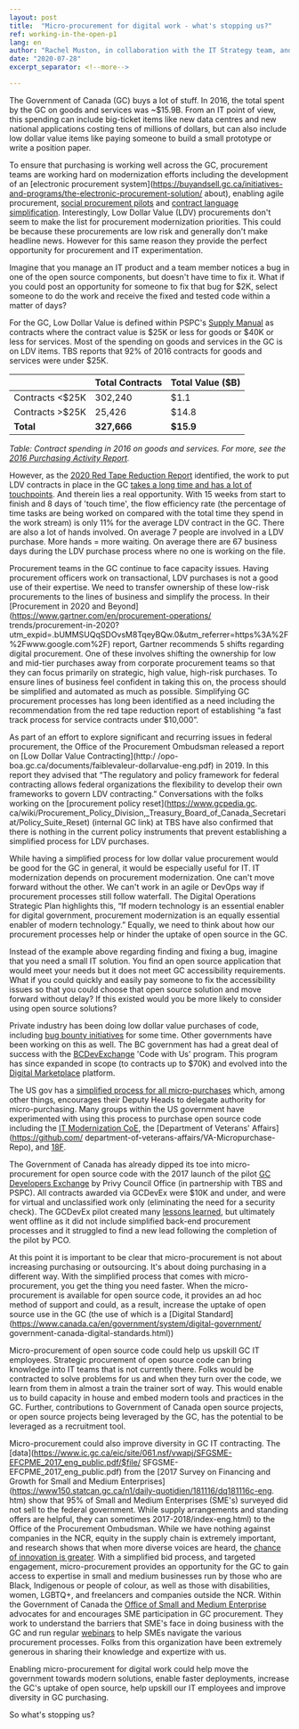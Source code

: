 ```yaml
---
layout: post
title:  "Micro-procurement for digital work - what's stopping us?"
ref: working-in-the-open-p1
lang: en
author: "Rachel Muston, in collaboration with the IT Strategy team, and procurement experts at ESDC and TBS"
date: "2020-07-28"
excerpt_separator: <!--more-->

---
```


The Government of Canada (GC) buys a lot of stuff. In 2016, the total spent by the GC on goods and services was ~$15.9B. From an IT point
of view, this spending can include big-ticket items like new data centres and new national applications costing tens of millions of
dollars, but can also include low dollar value items like paying someone to build a small prototype or write a position paper.

<!--more-->

To ensure that purchasing is working well across the GC, procurement teams are working hard on modernization efforts including the
development of an [electronic procurement system](https://buyandsell.gc.ca/initiatives-and-programs/the-electronic-procurement-solution/
about), enabling agile procurement, [social procurement pilots](https://buyandsell.gc.ca/procurement-data/tender-notice/PW-18-00828087)
and [contract language simplification](https://www.tpsgc-pwgsc.gc.ca/app-acq/ma-bb/simpcont-simpcont-eng.html). Interestingly, Low Dollar
Value (LDV) procurements don't seem to make the list for procurement modernization priorities. This could be because these procurements
are low risk and generally don't make headline news. However for this same reason they provide the perfect opportunity for procurement and IT experimentation.

Imagine that you manage an IT product and a team member notices a bug in one of the open source components, but doesn't have time to fix it. What if you could post an opportunity for
someone to fix that bug for $2K, select someone to do the work and receive the fixed and tested code within a matter of days?

For the GC, Low Dollar Value is defined within PSPC's [Supply Manual](https://buyandsell.gc.ca/policy-and-guidelines/supply-manual/section/3/60) as contracts where the contract value is
$25K or less for goods or $40K or less for services. Most of the spending on goods and services in the GC is on LDV items.  TBS reports that 92% of 2016 contracts for goods and services
were under $25K.

|                 | **Total Contracts** | **Total Value ($B)** |
|-----------------|-------------------|--------------------|
| Contracts <$25K |         302,240   | $1.1               |
| Contracts >$25K |          25,426   | $14.8              |
| **Total**       |     **327,666**   | **$15.9**          |

*Table: Contract spending in 2016 on goods and services. For more, see the [2016 Purchasing Activity Report](https://www.canada.ca/en/treasury-board-secretariat/corporate/reports/contracting-data/2016-purchasing-activity-report.html).*

However, as the [2020 Red Tape Reduction Report](https://internal-red-tape-reduction-report.github.io/) identified, the work to put LDV contracts in place in the GC [takes a long time
and has a lot of touchpoints](https://internal-red-tape-reduction-report.github.io/img/022-2.jpg).  And therein lies a real opportunity. With 15 weeks from start to finish and 8 days of
'touch time', the flow efficiency rate (the percentage of time tasks are being worked on compared with the total time they spend in the work stream) is only 11% for the average LDV
contract in the GC. There are also a lot of hands involved. On average 7 people are involved in a LDV purchase. More hands = more waiting. On average there are 67 business days during
the LDV purchase process where no one is working on the file.

Procurement teams in the GC continue to face capacity issues. Having procurement officers work on transactional, LDV purchases is not a good use of their expertise. We need to transfer
ownership of these low-risk procurements to the lines of business and simplify the process. In their [Procurement in 2020 and Beyond](https://www.gartner.com/en/procurement-operations/
trends/procurement-in-2020?utm_expid=.bUMMSUQqSDOvsM8TqeyBQw.0&utm_referrer=https%3A%2F%2Fwww.google.com%2F) report, Gartner recommends 5 shifts regarding digital procurement. One of
these involves shifting the ownership for low and mid-tier purchases away from corporate procurement teams so that they can focus primarily on strategic, high value, high-risk purchases.
To ensure lines of business feel confident in taking this on, the process should be simplified and automated as much as possible. Simplifying GC procurement processes has long been
identified as a need including the recommendation from the red tape reduction report of establishing “a fast track process for service contracts under $10,000”.

As part of an effort to explore significant and recurring issues in federal procurement, the Office of the Procurement Ombudsman released a report on [Low Dollar Value Contracting](http:/
/opo-boa.gc.ca/documents/faiblevaleur-dollarvalue-eng.pdf) in 2019.  In this report they advised that “The regulatory and policy framework for federal contracting allows federal
organizations the flexibility to develop their own frameworks to govern LDV contracting.”  Conversations with the folks working on the [procurement policy reset](https://www.gcpedia.gc.
ca/wiki/Procurement_Policy_Division,_Treasury_Board_of_Canada_Secretariat/Policy_Suite_Reset) (internal GC link) at TBS have also confirmed that there is nothing in the current policy
instruments that prevent establishing a simplified process for LDV purchases.

While having a simplified process for low dollar value procurement would be good for the GC in general, it would be especially useful for IT. IT modernization depends on procurement
modernization. One can't move forward without the other. We can't work in an agile or DevOps way if procurement processes still follow waterfall. The Digital Operations Strategic Plan
highlights this, “If modern technology is an essential enabler for digital government, procurement modernization is an equally essential enabler of modern technology.”  Equally, we need
to think about how our procurement processes help or hinder the uptake of open source in the GC.

Instead of the example above regarding finding and fixing a bug, imagine that you need a small IT solution.  You find an open source application that would meet your needs but it does
not meet GC accessibility requirements. What if you could quickly and easily pay someone to fix the accessibility issues so that you could choose that open source solution and move
forward without delay?  If this existed would you be more likely to consider using open source solutions?

Private industry has been doing low dollar value purchases of code, including [bug bounty initiatives](https://www.itworldcanada.com/article/bug-bounty-programs-growing-stronger/413203)
for some time.  Other governments have been working on this as well. The BC government has had a great deal of success with the [BCDevExchange](https://bcdevexchange.org/) 'Code with Us'
program. This program has since expanded in scope (to contracts up to $70K) and evolved into the [Digital Marketplace](https://digital.gov.bc.ca/marketplace) platform.

The US gov has a [simplified process for all micro-purchases](https://acquisition.gov/content/part-13-simplified-acquisition-procedures#i1111868) which, among other things, encourages
their Deputy Heads to delegate authority for micro-purchasing. Many groups within the US government have experimented with using this process to purchase open source code including the
[IT Modernization CoE](https://digital.gov/2020/04/24/experimenting-with-micropurchase-threshold/), the [Department of Veterans' Affairs](https://github.com/
department-of-veterans-affairs/VA-Micropurchase-Repo), and [18F](https://github.com/18f/micropurchase-archive).

The Government of Canada has already dipped its toe into micro-procurement for open source code with the 2017 launch of the pilot [GC Developers Exchange](https://github.com/canada-ca/devex) by Privy Council Office (in partnership with TBS and PSPC). All contracts awarded via GCDevEx were $10K and under, and were for virtual and unclassified work only (eliminating the
need for a security check). The GCDevEx pilot created many [lessons learned](https://github.com/canada-ca/devex/issues/51), but ultimately went offline as it did not include simplified
back-end procurement processes and it struggled to find a new lead following the completion of the pilot by PCO.

At this point it is important to be clear that micro-procurement is not about increasing purchasing or outsourcing. It's about doing purchasing in a different way. With the simplified
process that comes with micro-procurement, you get the thing you need faster.  When the micro-procurement is available for open source code, it provides an ad hoc method of support and
could, as a result, increase the uptake of open source use in the GC (the use of which is a [Digital Standard](https://www.canada.ca/en/government/system/digital-government/
government-canada-digital-standards.html))

Micro-procurement of open source code could help us upskill GC IT employees. Strategic procurement of open source code can bring knowledge into IT teams that is not currently there.
Folks would be contracted to solve problems for us and when they turn over the code, we learn from them in almost a train the trainer sort of way. This would enable us to build capacity
in house and embed modern tools and practices in the GC. Further, contributions to Government of Canada open source projects, or open source projects being leveraged by the GC, has the
potential to be leveraged as a recruitment tool.

Micro-procurement could also improve diversity in GC IT contracting. The [data](https://www.ic.gc.ca/eic/site/061.nsf/vwapj/SFGSME-EFCPME_2017_eng_public.pdf/$file/
SFGSME-EFCPME_2017_eng_public.pdf) from the [2017 Survey on Financing and Growth for Small and Medium Enterprises](https://www150.statcan.gc.ca/n1/daily-quotidien/181116/dq181116c-eng.
htm) show that 95% of Small and Medium Enterprises (SME's) surveyed did not sell to the federal government.  While supply arrangements and standing offers are helpful, they can sometimes
2017-2018/index-eng.html) to the Office of the Procurement Ombudsman. While we have nothing against companies in the NCR, equity in the supply chain is extremely
important, and research shows that when more diverse voices are heard, the [chance of innovation is greater](https://hbr.org/2013/12/how-diversity-can-drive-innovation). With a
simplified bid process, and targeted engagement, micro-procurement provides an opportunity for the GC to gain access to expertise in small and medium businesses run by those who are
Black, Indigenous or people of colour, as well as those with disabilities, women, LGBTQ+, and freelancers and companies outside the NCR. Within the Government of Canada the [Office of
Small and Medium Enterprise](https://www.tpsgc-pwgsc.gc.ca/app-acq/pme-sme/index-eng.html) advocates for and encourages SME participation in GC procurement. They work to understand the
barriers that SME's face in doing business with the GC and run regular [webinars](https://buyandsell.gc.ca/event-calendar) to help SMEs navigate the various procurement processes. Folks
from this organization have been extremely generous in sharing their knowledge and expertize with us.

Enabling micro-procurement for digital work could help move the government towards modern solutions, enable faster deployments, increase the GC's uptake of open source, help upskill our
IT employees and improve diversity in GC purchasing.

So what's stopping us?
